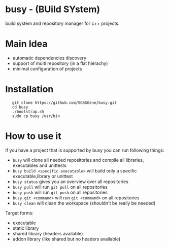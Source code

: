# busy - (BUild SYstem)
build system and repository manager for c++ projects.


Main Idea
========
- automatic dependencies discovery
- support of multi repository (in a flat hierachy)
- minimal configuration of projects


Installation
============

```
   git clone https://github.com/SGSSGene/busy.git
   cd busy
   ./bootstrap.sh
   sudo cp busy /usr/bin
```
   

How to use it
=============
If you have a project that is supported by busy you can run following things:
- `busy` will clone all needed repositories and compile all libraries, executables and unittests
- `busy build <specific executable>` will build only a specific executable,library or unittest
- `busy status` gives you an overview over all repositories
- `busy pull` will run `git pull` on all repositories
- `busy push` will run `git push` on all repositories
- `busy git <command>` will run `git <command>` on all repositories
- `busy clean` will clean the workspace (shouldn't be really be needed)





Target forms:
- executable
- static library
- shared library (headers available)
- addon library  (like shared but no headers available)


